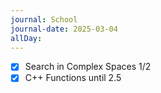 ```yaml
---
journal: School
journal-date: 2025-03-04
allDay:
---
```

- [x] Search in Complex Spaces 1/2 
- [x] C++ Functions until 2.5  